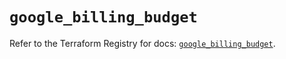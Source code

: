 # `google_billing_budget`

Refer to the Terraform Registry for docs: [`google_billing_budget`](https://registry.terraform.io/providers/hashicorp/google-beta/5.37.0/docs/resources/google_billing_budget).
